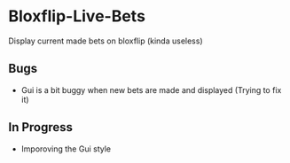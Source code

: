 # Bloxflip-Live-Bets
Display current made bets on bloxflip (kinda useless)
## Bugs
- Gui is a bit buggy when new bets are made and displayed (Trying to fix it)
## In Progress
- Imporoving the Gui style
